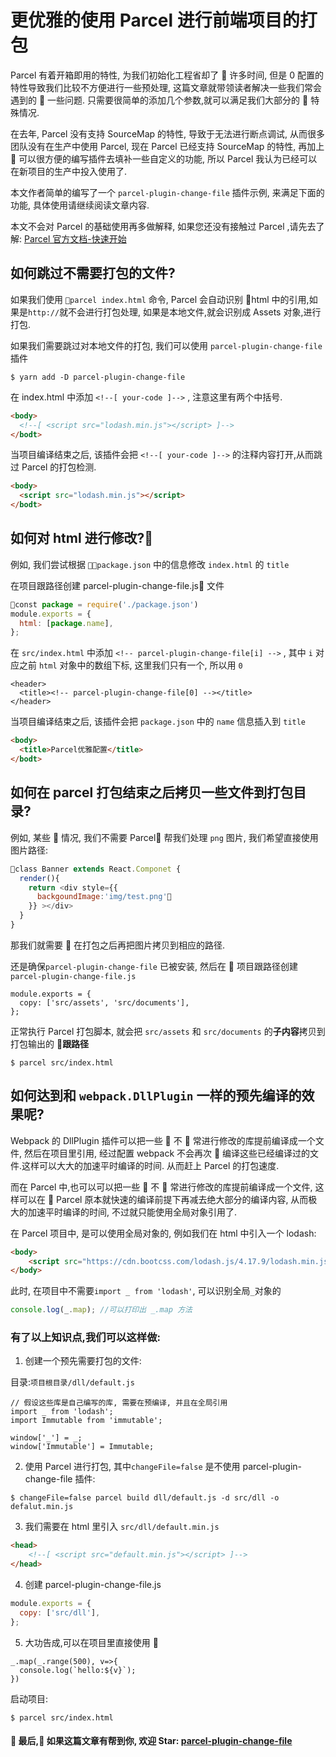 # 更优雅的使用 Parcel 进行前端项目的打包

Parcel 有着开箱即用的特性, 为我们初始化工程省却了  许多时间, 但是 0 配置的特性导致我们比较不方便进行一些预处理, 这篇文章就带领读者解决一些我们常会遇到的  一些问题. 只需要很简单的添加几个参数,就可以满足我们大部分的  特殊情况.

在去年, Parcel 没有支持 SourceMap 的特性, 导致于无法进行断点调试, 从而很多团队没有在生产中使用 Parcel, 现在 Parcel 已经支持 SourceMap 的特性, 再加上  可以很方便的编写插件去填补一些自定义的功能, 所以 Parcel 我认为已经可以在新项目的生产中投入使用了.

本文作者简单的编写了一个 `parcel-plugin-change-file` 插件示例, 来满足下面的功能, 具体使用请继续阅读文章内容.

本文不会对 Parcel 的基础使用再多做解释, 如果您还没有接触过 Parcel ,请先去了解: [Parcel 官方文档-快速开始](https://zh.parceljs.org/getting_started.html)

## 如何跳过不需要打包的文件?

如果我们使用 `parcel index.html` 命令, Parcel 会自动识别 html 中的引用,如果是`http://`就不会进行打包处理, 如果是本地文件,就会识别成 Assets 对象,进行打包.

如果我们需要跳过对本地文件的打包, 我们可以使用 `parcel-plugin-change-file` 插件

```
$ yarn add -D parcel-plugin-change-file
```

在 index.html 中添加 `<!--[ your-code ]-->` , 注意这里有两个中括号.

```html
<body>
  <!--[ <script src="lodash.min.js"></script> ]-->
</bodt>
```

当项目编译结束之后, 该插件会把 `<!--[ your-code ]-->` 的注释内容打开,从而跳过 Parcel 的打包检测.

```html
<body>
  <script src="lodash.min.js"></script>
</bodt>
```

## 如何对 html 进行修改?

例如, 我们尝试根据 `package.json` 中的信息修改 `index.html` 的 `title`

在项目跟路径创建 parcel-plugin-change-file.js 文件

```js
const package = require('./package.json')
module.exports = {
  html: [package.name],
};
```

在 `src/index.html` 中添加 `<!-- parcel-plugin-change-file[i] -->` , 其中 `i` 对应之前 `html` 对象中的数组下标, 这里我们只有一个, 所以用 `0`

```
<header>
  <title><!-- parcel-plugin-change-file[0] --></title>
</header>
```

当项目编译结束之后, 该插件会把 `package.json` 中的 `name` 信息插入到 `title`

```html
<body>
  <title>Parcel优雅配置</title>
</bodt>
```

## 如何在 parcel 打包结束之后拷贝一些文件到打包目录?

例如, 某些  情况, 我们不需要 Parcel 帮我们处理 `png` 图片, 我们希望直接使用图片路径:

```js
class Banner extends React.Componet {
  render(){
    return <div style={{
      backgoundImage:'img/test.png'
    }} ></div>
  }
}
```

那我们就需要  在打包之后再把图片拷贝到相应的路径.

还是确保`parcel-plugin-change-file` 已被安装, 然后在  项目跟路径创建`parcel-plugin-change-file.js`

```
module.exports = {
  copy: ['src/assets', 'src/documents'],
};
```

正常执行 Parcel 打包脚本, 就会把 `src/assets` 和 `src/documents` 的**子内容**拷贝到打包输出的 **跟路径**

```
$ parcel src/index.html
```

## 如何达到和 `webpack.DllPlugin` 一样的预先编译的效果呢?

Webpack 的 DllPlugin 插件可以把一些  不  常进行修改的库提前编译成一个文件, 然后在项目里引用, 经过配置 webpack 不会再次  编译这些已经编译过的文件.这样可以大大的加速平时编译的时间. 从而赶上 Parcel 的打包速度.

而在 Parcel 中,也可以可以把一些  不  常进行修改的库提前编译成一个文件, 这样可以在  Parcel 原本就快速的编译前提下再减去绝大部分的编译内容, 从而极大的加速平时编译的时间, 不过就只能使用全局对象引用了.

在 Parcel 项目中, 是可以使用全局对象的, 例如我们在 html 中引入一个 lodash:

```html
<body>
    <script src="https://cdn.bootcss.com/lodash.js/4.17.9/lodash.min.js"></script>
</body>
```

此时, 在项目中不需要`import _ from 'lodash'`, 可以识别全局`_`对象的

```js
console.log(_.map); //可以打印出 _.map 方法
```

### 有了以上知识点,我们可以这样做:

1.  创建一个预先需要打包的文件:

目录:`项目根目录/dll/default.js`

```
// 假设这些库是自己编写的库, 需要在预编译, 并且在全局引用
import _ from 'lodash';
import Immutable from 'immutable';

window['_'] = _;
window['Immutable'] = Immutable;
```

2.  使用 Parcel 进行打包, 其中`changeFile=false` 是不使用 parcel-plugin-change-file 插件:

```
$ changeFile=false parcel build dll/default.js -d src/dll -o defalut.min.js
```

3.  我们需要在 html 里引入 `src/dll/default.min.js`

```html
<head>
    <!--[ <script src="default.min.js"></script> ]-->
</head>
```

4.  创建 parcel-plugin-change-file.js

```js
module.exports = {
  copy: ['src/dll'],
};
```

5.  大功告成,可以在项目里直接使用 

```
_.map(_.range(500), v=>{
  console.log(`hello:${v}`);
})
```

启动项目:

```
$ parcel src/index.html
```

####  最后, 如果这篇文章有帮到你, 欢迎 Star: [parcel-plugin-change-file](https://github.com/ymzuiku/parcel-plugin-change-file)

